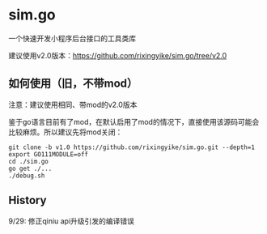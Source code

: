 # sim.go
一个快速开发小程序后台接口的工具类库

建议使用v2.0版本：https://github.com/rixingyike/sim.go/tree/v2.0


## 如何使用（旧，不带mod）

注意：建议使用相同、带mod的v2.0版本

鉴于go语言目前有了mod，在默认启用了mod的情况下，直接使用该源码可能会比较麻烦。所以建议先将mod关闭：

```
git clone -b v1.0 https://github.com/rixingyike/sim.go.git --depth=1
export GO111MODULE=off
cd ./sim.go
go get ./...
./debug.sh
```


## History
9/29: 修正qiniu api升级引发的编译错误
